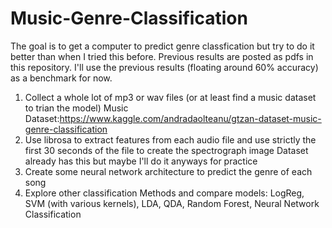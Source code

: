 # Music-Genre-Classification

The goal is to get a computer to predict genre classfication but try to do it better than when I tried this before. Previous results are posted as pdfs in this repository.
I'll use the previous results (floating around 60% accuracy) as a benchmark for now.


1. Collect a whole lot of mp3 or wav files (or at least find a music dataset to trian the model)
  Music Dataset:https://www.kaggle.com/andradaolteanu/gtzan-dataset-music-genre-classification
2. Use librosa to extract features from each audio file and use strictly the first 30 seconds of the file to create the spectrograph image
  Dataset already has this but maybe I'll do it anyways for practice
3. Create some neural network architecture to predict the genre of each song
4. Explore other classification Methods and compare models: LogReg, SVM (with various kernels), LDA, QDA, Random Forest, Neural Network Classification
